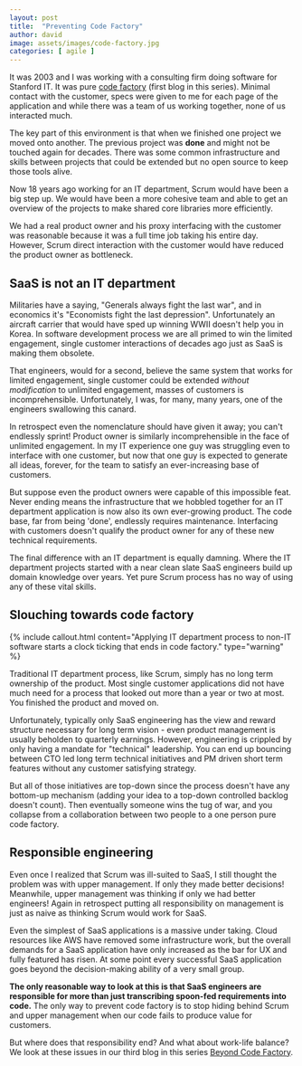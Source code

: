 ```yaml
---
layout: post
title:  "Preventing Code Factory"
author: david
image: assets/images/code-factory.jpg
categories: [ agile ]
---
```

It was 2003 and I was working with a consulting firm doing software for Stanford IT. It was pure 
[code factory]({{site.baseurl}}/agile/2021/08/16/code-factory.html) (first blog in this series). Minimal contact with 
the customer, specs were given to me for each page of the application and while there was a team of us working together, 
none of us interacted much.

The key part of this environment is that when we finished one project we moved onto another. The previous project
was **done** and might not be touched again for decades. There was some common infrastructure and skills between 
projects that could be extended but no open source to keep those tools alive.

Now 18 years ago working for an IT department, Scrum would have been a big step up. We would have been a more cohesive
team and able to get an overview of the projects to make shared core libraries more efficiently. 

We had a real product owner and his proxy interfacing with the customer was reasonable because it was a full time job 
taking his entire day. However, Scrum direct interaction with the customer would have reduced the product owner as 
bottleneck.

## SaaS is not an IT department
Militaries have a saying, "Generals always fight the last war", and in economics it's 
"Economists fight the last depression". Unfortunately an aircraft carrier that would have sped up winning WWII doesn't 
help you in Korea. In software development process we are all primed to win the limited engagement, single customer 
interactions of decades ago just as SaaS is making them obsolete.

That engineers, would for a second, believe the same system that works for limited engagement, single customer could
be extended _without modification_ to unlimited engagement, masses of customers is incomprehensible. Unfortunately, I was,
for many, many years, one of the engineers swallowing this canard.

In retrospect even the nomenclature should have given it away; you can't endlessly sprint! Product owner is similarly
incomprehensible in the face of unlimited engagement. In my IT experience one guy was struggling even to interface 
with one customer, but now that one guy is expected to generate all ideas, forever, for the team to satisfy an 
ever-increasing base of customers.

But suppose even the product owners were capable of this impossible feat. Never ending means the infrastructure that
we hobbled together for an IT department application is now also its own ever-growing product. The code base, far
from being 'done', endlessly requires maintenance. Interfacing with customers doesn't qualify the product owner
for any of these new technical requirements.

The final difference with an IT department is equally damning. Where the IT department projects started with a
near clean slate SaaS engineers build up domain knowledge over years. Yet pure Scrum process has no way of 
using any of these vital skills.

## Slouching towards code factory
{% include callout.html
content="Applying IT department process to non-IT software starts a clock ticking that ends in code factory."
type="warning" %}

Traditional IT department process, like Scrum, simply has no long term ownership of the product. Most single customer 
applications did not have much need for a process that looked out more than a year or two at most. You finished the
product and moved on.

Unfortunately, typically only SaaS engineering has the view and reward structure necessary for long term vision - even 
product management is usually beholden to quarterly earnings. However, engineering is crippled by only having a mandate
for "technical" leadership. You can end up bouncing between CTO led long term technical initiatives and PM driven short
term features without any customer satisfying strategy.

But all of those initiatives are top-down since the process doesn't have any bottom-up mechanism (adding your idea
to a top-down controlled backlog doesn't count). Then eventually someone wins the tug of war, and you collapse from a 
collaboration between two people to a one person pure code factory.

## Responsible engineering
Even once I realized that Scrum was ill-suited to SaaS, I still thought the problem was with upper management. If
only they made better decisions! Meanwhile, upper management was thinking if only we had better engineers!
Again in retrospect putting all responsibility on management is just as naive as thinking Scrum would work for SaaS.

Even the simplest of SaaS applications is a massive under taking. Cloud resources like AWS have removed some
infrastructure work, but the overall demands for a SaaS application have only increased as the bar for UX and fully 
featured has risen. At some point every successful SaaS application goes beyond the decision-making ability of a
very small group.

**The only reasonable way to look at this is that SaaS engineers are responsible for more than just transcribing
spoon-fed requirements into code.** The only way to prevent code factory is to stop hiding behind Scrum and upper 
management when our code fails to produce value for customers.

But where does that responsibility end? And what about work-life balance? We look at these issues in our third blog 
in this series [Beyond Code Factory]().